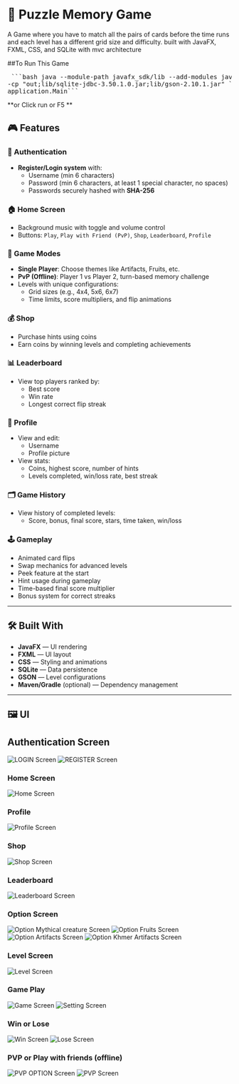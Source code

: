 # 🧠 Puzzle Memory Game

A Game where you have to match all the pairs of cards before the time runs  and each level has a different grid size and difficulty.
built with JavaFX, FXML, CSS, and SQLite with mvc architecture

##To Run This Game
<pre> ```bash java --module-path javafx_sdk/lib --add-modules javafx.controls,javafx.fxml,javafx.media `
-cp "out;lib/sqlite-jdbc-3.50.1.0.jar;lib/gson-2.10.1.jar" `
application.Main``` </pre>

**or Click run or F5 **


## 🎮 Features

### 👤 Authentication
- **Register/Login system** with:
  - Username (min 6 characters)
  - Password (min 6 characters, at least 1 special character, no spaces)
  - Passwords securely hashed with **SHA-256**

### 🏠 Home Screen
- Background music with toggle and volume control
- Buttons: `Play`, `Play with Friend (PvP)`, `Shop`, `Leaderboard`, `Profile`

### 🧩 Game Modes
- **Single Player**: Choose themes like Artifacts, Fruits, etc.
- **PvP (Offline)**: Player 1 vs Player 2, turn-based memory challenge
- Levels with unique configurations:
  - Grid sizes (e.g., 4x4, 5x6, 6x7)
  - Time limits, score multipliers, and flip animations

### 💰 Shop
- Purchase hints using coins
- Earn coins by winning levels and completing achievements

### 📊 Leaderboard
- View top players ranked by:
  - Best score
  - Win rate
  - Longest correct flip streak

### 🧑 Profile
- View and edit:
  - Username
  - Profile picture
- View stats:
  - Coins, highest score, number of hints
  - Levels completed, win/loss rate, best streak

### 🗂️ Game History
- View history of completed levels:
  - Score, bonus, final score, stars, time taken, win/loss

### 🕹 Gameplay
- Animated card flips
- Swap mechanics for advanced levels
- Peek feature at the start
- Hint usage during gameplay
- Time-based final score multiplier
- Bonus system for correct streaks

---

## 🛠 Built With

- **JavaFX** — UI rendering
- **FXML** — UI layout
- **CSS** — Styling and animations
- **SQLite** — Data persistence
- **GSON** — Level configurations
- **Maven/Gradle** (optional) — Dependency management

---
## 🖼️ UI 

## Authentication Screen
![LOGIN Screen](ReadmeResource/Login.png)
![REGISTER Screen](ReadmeResource/Register.png)

### Home Screen
![Home Screen](ReadmeResource/Home.png)

### Profile
![Profile Screen](ReadmeResource/ProfileAcc.png)

### Shop
![Shop Screen](ReadmeResource/Shop.png)

### Leaderboard
![Leaderboard Screen](ReadmeResource/Leaderboard.png)

### Option Screen
![Option Mythical creature Screen](ReadmeResource/Mythical.png)
![Option Fruits Screen](ReadmeResource/Fruit.png)
![Option Artifacts Screen](ReadmeResource/OptionAr.png)
![Option Khmer Artifacts Screen](ReadmeResource/Artifact.png)

### Level Screen
![Level Screen](ReadmeResource/LevelScreen.png)

### Game Play
![Game Screen](ReadmeResource/Play.png)
![Setting Screen](ReadmeResource/setting.png)

### Win or Lose
![Win Screen](ReadmeResource/Win.png)
![Lose Screen](ReadmeResource/Lost.png)

### PVP or Play with friends (offline)
![PVP OPTION Screen](ReadmeResource/OptioninPvp.png)
![PVP Screen](ReadmeResource/PvpPlay.png)






